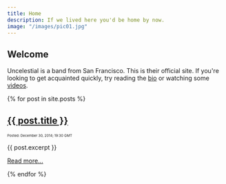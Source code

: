 ```yaml
---
title: Home
description: If we lived here you'd be home by now. 
image: "/images/pic01.jpg"
---
```


<!-- http://uncelestial.67314.x6.nabble.com/News-ft2.xml;cid=1412057808465-339 -->

## Welcome

Uncelestial is a band from San Francisco. This is their official site. If you're looking 
to get acquainted quickly, try reading the [bio](/about) or watching some [videos](/videos).

{% for post in site.posts %}
<h2><a href="{{ post.url }}">{{ post.title }}</a></h2>
<span style="font-size:8px">Posted: December 30, 2014; 19:30 GMT</span>
<p>{{ post.excerpt }}</p>
<p><a href="{{ post.url }}">Read more...</a></p>
{% endfor %}
